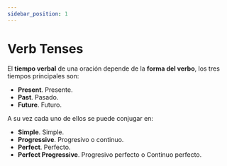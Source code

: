 ```yaml
---
sidebar_position: 1
---
```


# Verb Tenses

El **tiempo verbal** de una oración depende de la **forma del verbo**, los tres tiempos principales son:

* **Present**. Presente. 
* **Past**. Pasado.   
* **Future**. Futuro.  

A su vez cada uno de ellos se puede conjugar en:

* **Simple**. Simple.
* **Progressive**. Progresivo o continuo.
* **Perfect**. Perfecto.
* **Perfect Progressive**. Progresivo perfecto o Continuo perfecto.


